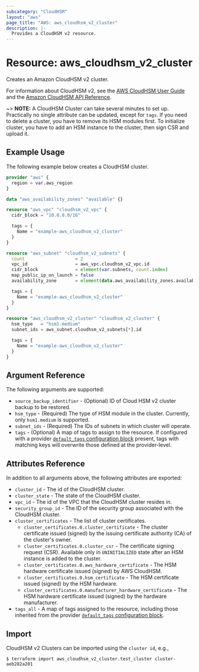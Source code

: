 ```yaml
---
subcategory: "CloudHSM"
layout: "aws"
page_title: "AWS: aws_cloudhsm_v2_cluster"
description: |-
  Provides a CloudHSM v2 resource.
---
```


# Resource: aws_cloudhsm_v2_cluster

Creates an Amazon CloudHSM v2 cluster.

For information about CloudHSM v2, see the
[AWS CloudHSM User Guide][1] and the [Amazon
CloudHSM API Reference][2].

~> **NOTE:** A CloudHSM Cluster can take several minutes to set up.
Practically no single attribute can be updated, except for `tags`.
If you need to delete a cluster, you have to remove its HSM modules first.
To initialize cluster, you have to add an HSM instance to the cluster, then sign CSR and upload it.

## Example Usage

The following example below creates a CloudHSM cluster.

```terraform
provider "aws" {
  region = var.aws_region
}

data "aws_availability_zones" "available" {}

resource "aws_vpc" "cloudhsm_v2_vpc" {
  cidr_block = "10.0.0.0/16"

  tags = {
    Name = "example-aws_cloudhsm_v2_cluster"
  }
}

resource "aws_subnet" "cloudhsm_v2_subnets" {
  count                   = 2
  vpc_id                  = aws_vpc.cloudhsm_v2_vpc.id
  cidr_block              = element(var.subnets, count.index)
  map_public_ip_on_launch = false
  availability_zone       = element(data.aws_availability_zones.available.names, count.index)

  tags = {
    Name = "example-aws_cloudhsm_v2_cluster"
  }
}

resource "aws_cloudhsm_v2_cluster" "cloudhsm_v2_cluster" {
  hsm_type   = "hsm1.medium"
  subnet_ids = aws_subnet.cloudhsm_v2_subnets[*].id

  tags = {
    Name = "example-aws_cloudhsm_v2_cluster"
  }
}
```

## Argument Reference

The following arguments are supported:

* `source_backup_identifier` - (Optional) ID of Cloud HSM v2 cluster backup to be restored.
* `hsm_type` - (Required) The type of HSM module in the cluster. Currently, only `hsm1.medium` is supported.
* `subnet_ids` - (Required) The IDs of subnets in which cluster will operate.
* `tags` - (Optional) A map of tags to assign to the resource. If configured with a provider [`default_tags` configuration block](https://registry.terraform.io/providers/hashicorp/aws/latest/docs#default_tags-configuration-block) present, tags with matching keys will overwrite those defined at the provider-level.

## Attributes Reference

In addition to all arguments above, the following attributes are exported:

* `cluster_id` - The id of the CloudHSM cluster.
* `cluster_state` - The state of the CloudHSM cluster.
* `vpc_id` - The id of the VPC that the CloudHSM cluster resides in.
* `security_group_id` - The ID of the security group associated with the CloudHSM cluster.
* `cluster_certificates` - The list of cluster certificates.
    * `cluster_certificates.0.cluster_certificate` - The cluster certificate issued (signed) by the issuing certificate authority (CA) of the cluster's owner.
    * `cluster_certificates.0.cluster_csr` - The certificate signing request (CSR). Available only in `UNINITIALIZED` state after an HSM instance is added to the cluster.
    * `cluster_certificates.0.aws_hardware_certificate` - The HSM hardware certificate issued (signed) by AWS CloudHSM.
    * `cluster_certificates.0.hsm_certificate` - The HSM certificate issued (signed) by the HSM hardware.
    * `cluster_certificates.0.manufacturer_hardware_certificate` - The HSM hardware certificate issued (signed) by the hardware manufacturer.
* `tags_all` - A map of tags assigned to the resource, including those inherited from the provider [`default_tags` configuration block](https://registry.terraform.io/providers/hashicorp/aws/latest/docs#default_tags-configuration-block).

[1]: https://docs.aws.amazon.com/cloudhsm/latest/userguide/introduction.html
[2]: https://docs.aws.amazon.com/cloudhsm/latest/APIReference/Welcome.html

## Import

CloudHSM v2 Clusters can be imported using the `cluster id`, e.g.,

```
$ terraform import aws_cloudhsm_v2_cluster.test_cluster cluster-aeb282a201
```
